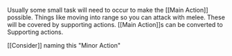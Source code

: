 Usually some small task will need to occur to make the [[Main Action]] possible. Things like moving into range so you can attack with melee. These will be covered by supporting actions. [[Main Action]]s can be converted to Supporting actions.

[[Consider]] naming this "Minor Action"
